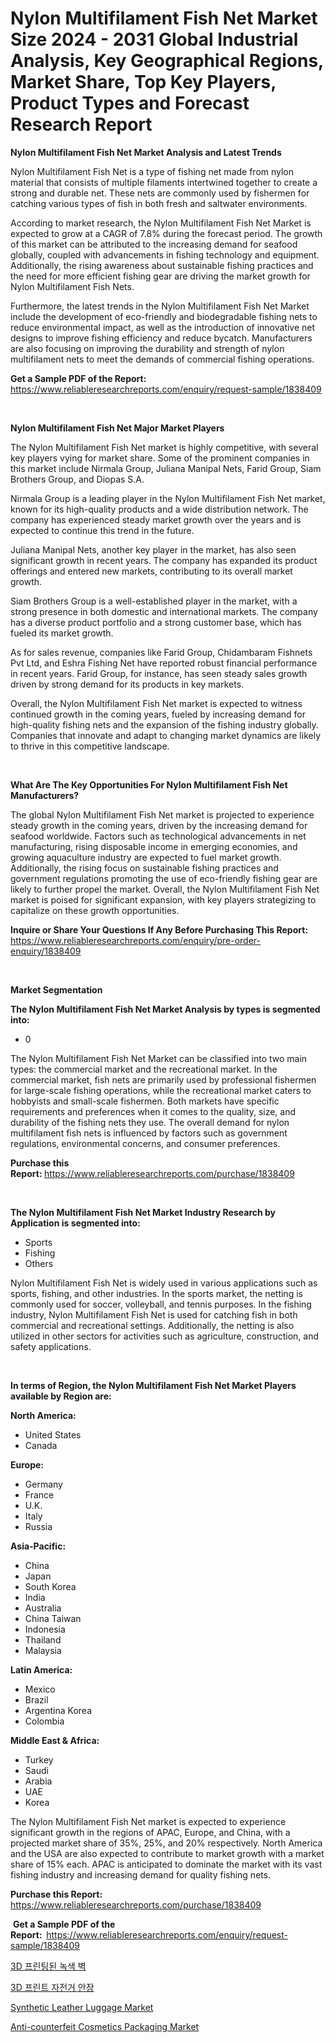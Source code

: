 <p><h1>Nylon Multifilament Fish Net Market Size 2024 - 2031 Global Industrial Analysis, Key Geographical Regions, Market Share, Top Key Players, Product Types and Forecast Research Report</h1></p><p><strong>Nylon Multifilament Fish Net Market Analysis and Latest Trends</strong></p>
<p><p>Nylon Multifilament Fish Net is a type of fishing net made from nylon material that consists of multiple filaments intertwined together to create a strong and durable net. These nets are commonly used by fishermen for catching various types of fish in both fresh and saltwater environments.</p><p>According to market research, the Nylon Multifilament Fish Net Market is expected to grow at a CAGR of 7.8% during the forecast period. The growth of this market can be attributed to the increasing demand for seafood globally, coupled with advancements in fishing technology and equipment. Additionally, the rising awareness about sustainable fishing practices and the need for more efficient fishing gear are driving the market growth for Nylon Multifilament Fish Nets.</p><p>Furthermore, the latest trends in the Nylon Multifilament Fish Net Market include the development of eco-friendly and biodegradable fishing nets to reduce environmental impact, as well as the introduction of innovative net designs to improve fishing efficiency and reduce bycatch. Manufacturers are also focusing on improving the durability and strength of nylon multifilament nets to meet the demands of commercial fishing operations.</p></p>
<p><strong>Get a Sample PDF of the Report:&nbsp;</strong> <a href="https://www.reliableresearchreports.com/enquiry/request-sample/1838409">https://www.reliableresearchreports.com/enquiry/request-sample/1838409</a></p>
<p>&nbsp;</p>
<p><strong>Nylon Multifilament Fish Net Major Market Players</strong></p>
<p><p>The Nylon Multifilament Fish Net market is highly competitive, with several key players vying for market share. Some of the prominent companies in this market include Nirmala Group, Juliana Manipal Nets, Farid Group, Siam Brothers Group, and Diopas S.A.</p><p>Nirmala Group is a leading player in the Nylon Multifilament Fish Net market, known for its high-quality products and a wide distribution network. The company has experienced steady market growth over the years and is expected to continue this trend in the future.</p><p>Juliana Manipal Nets, another key player in the market, has also seen significant growth in recent years. The company has expanded its product offerings and entered new markets, contributing to its overall market growth.</p><p>Siam Brothers Group is a well-established player in the market, with a strong presence in both domestic and international markets. The company has a diverse product portfolio and a strong customer base, which has fueled its market growth.</p><p>As for sales revenue, companies like Farid Group, Chidambaram Fishnets Pvt Ltd, and Eshra Fishing Net have reported robust financial performance in recent years. Farid Group, for instance, has seen steady sales growth driven by strong demand for its products in key markets.</p><p>Overall, the Nylon Multifilament Fish Net market is expected to witness continued growth in the coming years, fueled by increasing demand for high-quality fishing nets and the expansion of the fishing industry globally. Companies that innovate and adapt to changing market dynamics are likely to thrive in this competitive landscape.</p></p>
<p>&nbsp;</p>
<p><strong>What Are The Key Opportunities For Nylon Multifilament Fish Net Manufacturers?</strong></p>
<p><p>The global Nylon Multifilament Fish Net market is projected to experience steady growth in the coming years, driven by the increasing demand for seafood worldwide. Factors such as technological advancements in net manufacturing, rising disposable income in emerging economies, and growing aquaculture industry are expected to fuel market growth. Additionally, the rising focus on sustainable fishing practices and government regulations promoting the use of eco-friendly fishing gear are likely to further propel the market. Overall, the Nylon Multifilament Fish Net market is poised for significant expansion, with key players strategizing to capitalize on these growth opportunities.</p></p>
<p><strong>Inquire or Share Your Questions If Any Before Purchasing This Report:</strong> <a href="https://www.reliableresearchreports.com/enquiry/pre-order-enquiry/1838409">https://www.reliableresearchreports.com/enquiry/pre-order-enquiry/1838409</a></p>
<p>&nbsp;</p>
<p><strong>Market Segmentation</strong></p>
<p><strong>The Nylon Multifilament Fish Net Market Analysis by types is segmented into:</strong></p>
<p><ul><li>0</li></ul></p>
<p><p>The Nylon Multifilament Fish Net Market can be classified into two main types: the commercial market and the recreational market. In the commercial market, fish nets are primarily used by professional fishermen for large-scale fishing operations, while the recreational market caters to hobbyists and small-scale fishermen. Both markets have specific requirements and preferences when it comes to the quality, size, and durability of the fishing nets they use. The overall demand for nylon multifilament fish nets is influenced by factors such as government regulations, environmental concerns, and consumer preferences.</p></p>
<p><strong>Purchase this Report:&nbsp;</strong><a href="https://www.reliableresearchreports.com/purchase/1838409">https://www.reliableresearchreports.com/purchase/1838409</a></p>
<p>&nbsp;</p>
<p><strong>The Nylon Multifilament Fish Net Market Industry Research by Application is segmented into:</strong></p>
<p><ul><li>Sports</li><li>Fishing</li><li>Others</li></ul></p>
<p><p>Nylon Multifilament Fish Net is widely used in various applications such as sports, fishing, and other industries. In the sports market, the netting is commonly used for soccer, volleyball, and tennis purposes. In the fishing industry, Nylon Multifilament Fish Net is used for catching fish in both commercial and recreational settings. Additionally, the netting is also utilized in other sectors for activities such as agriculture, construction, and safety applications.</p></p>
<p>&nbsp;</p>
<p><strong>In terms of Region, the Nylon Multifilament Fish Net Market Players available by Region are:</strong></p>
<p>
    <p> <strong> North America: </strong>
        <ul>
            <li>United States</li>
            <li>Canada</li>
        </ul>
        </p> 
    <p> <strong> Europe: </strong>
        <ul>
            <li>Germany</li>
            <li>France</li>
            <li>U.K.</li>
            <li>Italy</li>
            <li>Russia</li>
        </ul>
        </p> 
    <p> <strong> Asia-Pacific: </strong>
        <ul>
            <li>China</li>
            <li>Japan</li>
            <li>South Korea</li>
            <li>India</li>
            <li>Australia</li>
            <li>China Taiwan</li>
            <li>Indonesia</li>
            <li>Thailand</li>
            <li>Malaysia</li>
        </ul>
        </p> 
    <p> <strong> Latin America: </strong>
        <ul>
            <li>Mexico</li>
            <li>Brazil</li>
            <li>Argentina Korea</li>
            <li>Colombia</li>
        </ul>
        </p> 
    <p> <strong> Middle East & Africa: </strong>
        <ul>
            <li>Turkey</li>
            <li>Saudi</li>
            <li>Arabia</li>
            <li>UAE</li>
            <li>Korea</li>
        </ul>
    </p>
    </p>
<p><p>The Nylon Multifilament Fish Net market is expected to experience significant growth in the regions of APAC, Europe, and China, with a projected market share of 35%, 25%, and 20% respectively. North America and the USA are also expected to contribute to market growth with a market share of 15% each. APAC is anticipated to dominate the market with its vast fishing industry and increasing demand for quality fishing nets.</p></p>
<p><strong>Purchase this Report: </strong><a href="https://www.reliableresearchreports.com/purchase/1838409">https://www.reliableresearchreports.com/purchase/1838409</a></p>
<p>&nbsp;<strong>Get a Sample PDF of the Report:&nbsp;&nbsp;</strong><a href="https://www.reliableresearchreports.com/enquiry/request-sample/1838409">https://www.reliableresearchreports.com/enquiry/request-sample/1838409</a></p>
<p><strong></strong></p>
<p><p><a href="https://github.com/akzkkws047661437/Market-Research-Report-List-1/blob/main/43984197107.md">3D 프린팅된 녹색 벽</a></p><p><a href="https://github.com/CorEmtymerich56566/Market-Research-Report-List-1/blob/main/63538327106.md">3D 프린트 자전거 안장</a></p><p><a href="https://github.com/Hazelklievgspy6vdcsmu106w/Market-Research-Report-List-1/blob/main/synthetic-leather-luggage-market.md">Synthetic Leather Luggage Market</a></p><p><a href="https://github.com/lubmix/Market-Research-Report-List-2/blob/main/anti-counterfeit-cosmetics-packaging-market.md">Anti-counterfeit Cosmetics Packaging Market</a></p></p>